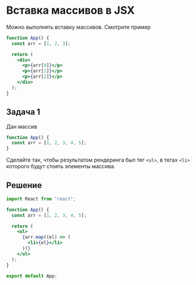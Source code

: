 # Вставка массивов в JSX

Можно выполнять вставку массивов. Смотрите пример

```jsx
function App() {
  const arr = [1, 2, 3];

  return (
    <div>
      <p>{arr[0]}</p>
      <p>{arr[1]}</p>
      <p>{arr[2]}</p>
    </div>
  );
}
```

## Задача 1

Дан массив

```jsx
function App() {
  const arr = [1, 2, 3, 4, 5];
}
```

Сделайте так, чтобы результатом рендеринга был тег `<ul>`, в тегах `<li>` которого будут стоять элементы массива.

## Решение

```jsx
import React from "react";

function App() {
  const arr = [1, 2, 3, 4, 5];

  return (
    <ul>
      {arr.map((el) => (
        <li>{el}</li>
      ))}
    </ul>
  );
}

export default App;
```
